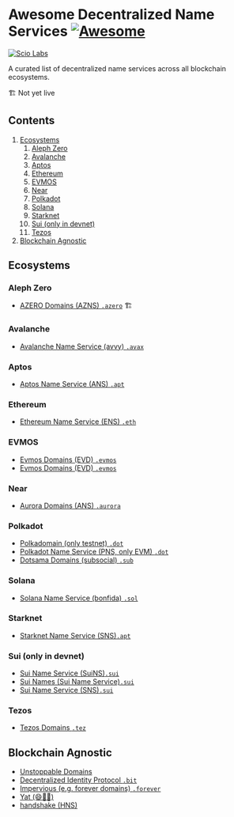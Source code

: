 # Awesome Decentralized Name Services [![Awesome](https://awesome.re/badge.svg)](https://awesome.re)

[![Scio Labs](https://img.shields.io/badge/Scio%20Labs-We%20are%20hiring-black)](https://scio.xyz)

A curated list of decentralized name services across all blockchain ecosystems.

🏗️ Not yet live

## Contents

1. [Ecosystems](#ecosystems)
   1. [Aleph Zero](#aleph-zero)
   2. [Avalanche](#avalanche)
   3. [Aptos](#aptos)
   4. [Ethereum](#ethereum)
   5. [EVMOS](#evmos)
   6. [Near](#near)
   7. [Polkadot](#polkadot)
   8. [Solana](#solana)
   9. [Starknet](#starknet)
   10. [Sui (only in devnet)](#sui-only-in-devnet)
   11. [Tezos](#tezos)
2. [Blockchain Agnostic](#blockchain-agnostic)


## Ecosystems

### Aleph Zero

* [AZERO Domains (AZNS) `.azero`](https://azero.domains) 🏗️

### Avalanche

* [Avalanche Name Service (avvy) `.avax`](https://app.avvy.domains/)

### Aptos

* [Aptos Name Service (ANS) `.apt`](https://www.aptosnames.com/)

### Ethereum

* [Ethereum Name Service (ENS) `.eth`](https://ens.domains/)

### EVMOS
* [Evmos Domains (EVD) `.evmos`](https://evmos.domains/)
* [Evmos Domains (EVD) `.evmos`](https://evmos.domains/)

### Near 

* [Aurora Domains (ANS) `.aurora`](https://auroradomains.dev/)

### Polkadot

* [Polkadomain (only testnet) `.dot`](https://polkadomain.org/) 
* [Polkadot Name Service (PNS, only EVM) `.dot`](https://www.pns.link/) 
* [Dotsama Domains (subsocial) `.sub`](https://app.subsocial.network/dd) 

### Solana
* [Solana Name Service (bonfida) `.sol`](https://naming.bonfida.org/)

### Starknet

* [Starknet Name Service (SNS)`.apt`](https://starknames.vercel.app/)

### Sui (only in devnet)

* [Sui Name Service (SuiNS)`.sui`](https://app.suins.io/)
* [Sui Names (Sui Name Service)`.sui`](https://sui-names.com/)
* [Sui Name Service (SNS)`.sui`](https://sns.domains/)

### Tezos

* [Tezos Domains `.tez`](https://tezos.domains/)


## Blockchain Agnostic

* [Unstoppable Domains](https://unstoppabledomains.com/)
* [Decentralized Identity Protocol `.bit`](https://www.did.id/)
* [Impervious (e.g. forever domains) `.forever`](https://impervious.domains/)
* [Yat (😄🤩🔥)](https://y.at/)
* [handshake (HNS)](https://handshake.org/)

